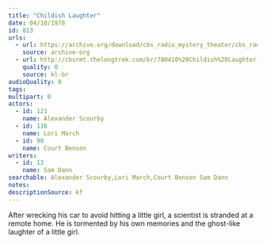 ```yaml
---
title: "Childish Laughter"
date: 04/10/1978
id: 813
urls: 
  - url: https://archive.org/download/cbs_radio_mystery_theater/cbs_radio_mystery_theater-0801-0850.zip/cbs_radio_mystery_theater-0801-0850%2Fcbsrmt_0813_childish_laughter.mp3
    source: archive-org
  - url: http://cbsrmt.thelongtrek.com/br/780410%20Childish%20Laughter-WBBM.mp3
    quality: 0
    source: kl-br
audioQuality: 0
tags: 
multipart: 0
actors:  
  - id: 121
    name: Alexander Scourby  
  - id: 116
    name: Lori March  
  - id: 90
    name: Court Benson
writers:  
  - id: 13
    name: Sam Dann
searchable: Alexander Scourby,Lori March,Court Benson Sam Dann
notes: 
descriptionSource: kf
---
```

After wrecking his car to avoid hitting a little girl, a scientist is stranded at a remote home. He is tormented by his own memories and the ghost-like laughter of a little girl.